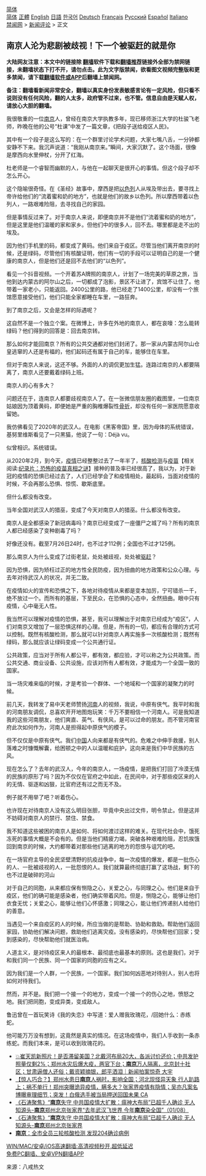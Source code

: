  <!-- 面包屑导航 --> <div class="breadcrumb"><!-- GTranslate: https://gtranslate.io/ -->  <div class="switcher notranslate">  <div class="selected">  <a href="#" onclick="return false;"> 简体</a>  </div>  <div class="option">  <a href="https://www.bannedbook.org" onclick="doGTranslate('zh-CN|zh-CN');jQuery('div.switcher div.selected a').html(jQuery(this).html());return false;" title="简体中文" class="nturl selected"> 简体</a>  <a href="https://www.bannedbook.org/zh-tw/" onclick="doGTranslate('zh-CN|zh-TW');jQuery('div.switcher div.selected a').html(jQuery(this).html());return false;" title="繁體中文" class="nturl"> 正體</a>  <a href="https://www.bannedbook.org/en/" onclick="doGTranslate('zh-CN|en');jQuery('div.switcher div.selected a').html(jQuery(this).html());return false;" title="English" class="nturl"> English</a>  <a href="https://www.bannedbook.org/ja/" onclick="doGTranslate('zh-CN|ja');jQuery('div.switcher div.selected a').html(jQuery(this).html());return false;" title="日本語" class="nturl"> 日語</a>  <a href="https://www.bannedbook.org/ko/" onclick="doGTranslate('zh-CN|ko');jQuery('div.switcher div.selected a').html(jQuery(this).html());return false;" title="한국어" class="nturl"> 한국어</a>  <a href="https://www.bannedbook.org/de/" onclick="doGTranslate('zh-CN|de');jQuery('div.switcher div.selected a').html(jQuery(this).html());return false;" title="Deutsch" class="nturl"> Deutsch</a>  <a href="https://www.bannedbook.org/fr/" onclick="doGTranslate('zh-CN|fr');jQuery('div.switcher div.selected a').html(jQuery(this).html());return false;" title="Français" class="nturl"> Français</a>  <a href="https://www.bannedbook.org/ru/" onclick="doGTranslate('zh-CN|ru');jQuery('div.switcher div.selected a').html(jQuery(this).html());return false;" title="Русский" class="nturl"> Русский</a>  <a href="https://www.bannedbook.org/es/" onclick="doGTranslate('zh-CN|es');jQuery('div.switcher div.selected a').html(jQuery(this).html());return false;" title="Español" class="nturl"> Español</a>  <a href="https://www.bannedbook.org/it/" onclick="doGTranslate('zh-CN|it');jQuery('div.switcher div.selected a').html(jQuery(this).html());return false;" title="Italiano" class="nturl"> Italiano</a>  </div>  </div>      <div class='breadcrumb-sub'><!-- Breadcrumb NavXT 6.3.0 --> <a href="https://www.bannedbook.org/" class="home">禁闻网</a> &gt; <a href="https://www.bannedbook.org/bnews/comments/" class="category">新闻评论</a> &gt; 正文</div></div><h2>南京人沦为悲剧被歧视！下一个被驱赶的就是你</h2> <p class="notice"><b>大陆网友注意：本文中的链接除 <a href="https://github.com/bannedbook/fanqiang" >翻墙</a>软件下载和<a href="https://github.com/killgcd/justmysocks/blob/master/README.md">翻墙推荐</a>链接外全部为禁网链接，未翻墙状态下打不开，请勿点击。此为文字版禁闻，欲看图文视频完整版和更多禁闻，请下载<a href="https://github.com/bannedbook/fanqiang">翻墙软件或APP</a>后翻墙上禁闻网。</p><p>备注：翻墙看新闻非常安全，翻墙以真实身份发表敏感言论有一定风险，但只看不说则没有任何风险，翻的人太多，政府管不过来，也不管。信息自由是天赋人权，请放心大胆的翻墙。</b></p>  <div class="entry"> <p>我很敬重的一位<a href="https://www.bannedbook.org/bnews/tag/%e5%8d%97%e4%ba%ac/" class="st_tag internal_tag" rel="tag" title="标签 南京 下的日志">南京</a>人，曾经在南京大学执教多年，现已移师浙江大学的杜骏飞老师，昨晚在他的公号“杜课”中发了一篇文章，《把段子送给疫区人民》。</p> <p>其中有一个段子是这么写的：在一个群里讨论学术问题，大家七嘴八舌，一分钟都安静不下来。我沉声说道：“我刚从南京来。”瞬间，大家沉默了。这个场面，很像是摩西向水里伸杖，分开了红海。</p> <p>杜老师是一个睿智而幽默的人，与他在一起聊天是很开心的事情。但这个段子却不怎么开心。</p> <p>这个隐喻很奇怪。在《圣经》故事中，摩西是把<a href="https://www.bannedbook.org/bnews/tag/%e4%bb%a5%e8%89%b2%e5%88%97/" class="st_tag internal_tag" rel="tag" title="标签 以色列 下的日志">以色列</a>人从埃及带出去，要寻找上帝许给他们的“流着蜜和奶的地方”，也就是他们的故乡以色列。所以摩西带着以色列人，一路艰难险阻，去寻找自己的家园。</p> <p>但是事情反过来了。对于南京人来说，即便南京并不是他们“流着蜜和奶的地方”，但是这里是他们温暖的家和家乡。但他们中的很多人，回不去。哪里都是走不出的埃及。</p> <p>因为他们手机里的码，都变成了黄码。他们来自于疫区。尽管当他们离开南京的时候，还是绿码，尽管他们有核酸证明，他们有一切的手段可以证明自己的是一个健康的南京人，但是他们还是回不去他们的“以色列”。</p> <p>看见一个抖音视频。一个开着苏A牌照的南京人，计划了一场完美的草原之旅，当他到达内蒙古的阿尔山之后，一切都成了泡影，景区不让进了，宾馆不让住了。他带着一家老小，只能返回。2400公里的路，他已经走了1400公里，却没有一个旅馆愿意接受他们，他们只能全家都睡在车里，一路狂奔。</p> <p>到了南京之后，又会是怎样的际遇呢？</p> <p>这自然不是一个独立个案。在微博上，许多在外地的南京人，都在哀嚎：怎么能转绿码？他们得到的回答是：回去南京转。</p> <p>那么如何才能回南京？所有的公共交通都对他们封闭了。那一家从内蒙古阿尔山仓皇逃窜的人还是有福的，他们起码还有属于自己的车，能够住在车里。</p>  <p>但对于南京人来说，这还不够。外面的人的调侃更加生猛。连路过南京的人都要隔离了，南京人还要戴着绿码上班。</p> <p>南京人的心有多大？</p> <p>问题还在于，连南京人都要歧视南京人了。在一张微信朋友圈的截图里，一位南京姑娘因为顶着黄码，即便她是严重的胸椎爆裂性<a href="https://www.bannedbook.org/bnews/tag/%E9%AA%A8%E6%8A%98/" class="st_tag internal_tag" rel="tag" title="标签 骨折 下的日志">骨折</a>，却没有任何一家医院愿意收留她。</p> <p>我仿佛看见了2020年的武汉人。在电影《黑客帝国》里，因为母体的系统错误，基努里维斯看见了一只黑猫，他说了一句：Déjà vu。</p> <p>似曾相识。系统错误。</p> <p>从2020年2月，到今天，<a href="https://www.bannedbook.org/bnews/tag/%E7%96%AB%E6%83%85/" class="st_tag internal_tag" rel="tag" title="标签 疫情 下的日志">疫情</a>已经整整过去了一年半了，<a href="https://www.bannedbook.org/bnews/tag/%E6%A0%B8%E9%85%B8%E6%A3%80%E6%B5%8B/" class="st_tag internal_tag" rel="tag" title="标签 核酸检测 下的日志">核酸检测</a>与<span class='wp_keywordlink'><a href="https://www.bannedbook.org/bnews/tculture/20160630/551027.html" title="疫苗" target="_blank">疫苗</a></span>【相关阅读:<a href='https://www.bannedbook.org/bnews/topimagenews/20180408/925060.html' target='_blank'>纪录片：恐怖的疫苗真相之谜</a>】接种的普及率已经很高了，我以为，对于新冠的疫情的恐惧已经过去了，人们已经学会了和疫情相处，最起码，当面对疫情的时候，不会再那么恐惧、惊慌、歇斯底里。</p> <p>但什么都没有改变。</p> <p>当年全国对武汉人的猎巫，变成了今天对南京人的猎巫。什么都没有改变。</p> <p>南京人是全都感染了新冠病毒吗？南京已经变成了一座僵尸之城了吗？所有的南京人都已经感染了变种剧毒了吗？</p> <p>好像还没有。截至7月26日24时，也不过才112例；全国也不过才125例。</p>  <p>那么南京人为什么变成了过街老鼠，处处被歧视，处处被<a href="https://www.bannedbook.org/bnews/tag/%E9%A9%B1%E8%B5%B6/" class="st_tag internal_tag" rel="tag" title="标签 驱赶 下的日志">驱赶</a>？</p> <p>因为恐惧，因为矫枉过正的地方性全民防疫，因为扭曲的地方政策和公众心理。与去年对待武汉人的状况，并无二致。</p> <p>在疫情如火的宣传和恐惧之下，各地对待疫情从来都是变本加厉，宁可错杀一千，绝不放过一个。而所有的基层，下至民众，在恐惧的心态中，全然扭曲。眼中只有疫情，心中毫无人性。</p> <p>我当然可以理解对疫情的恐惧，甚至，我可以理解出于对南京已经成为“疫区”，人们对南京又增加了一层恐惧这样的心理。但是，所有的一切，都应有合理的方式可以控制。既然有核酸检测，那么就可以针对南京人再实施多一次核酸检测；既然有绿码，那么就应该让绿码变成一个公共通行证。</p> <p>公共政策，应当对于所有人都公平，都有效，都应验，才可以称之为公共政策。而公共交通、商业设备、公共设施，应该对所有人都有效，才能成为一个全国一致的国家。</p> <p>当一场灾难来临的时候，才是考验一个群体、一个地域和一个国家的凝聚力的时候。</p> <p>前几天，我转发了易中天老师赞扬<a href="https://www.bannedbook.org/bnews/tag/%e6%b2%b3%e5%8d%97/" class="st_tag internal_tag" rel="tag" title="标签 河南 下的日志">河南</a>人的视频，我说，中原有侠气。我平时和我的河南朋友调侃，总喜欢开开地图炮玩笑：千万不要相信一个河南人。可是我知道我的这些河南朋友，他们爽直、英气、有侠风，是可以过命的朋友。而不管河南官府此次如何作为，河南人是担得起中原侠气的模子。</p> <p>但不仅仅是中原有侠气。我们<span class='wp_keywordlink_affiliate'><a href="https://www.bannedbook.org/" title="中国" target="_blank">中国</a></span>人向来都是有侠气的。危难之中伸手救援，别人落难之时慷慨解囊，给困顿之中的人以温暖和庇护，这向来是我们中华民族的古风。</p> <p>现在怎么了？去年的武汉人，今年的南京人，一场疫情，是把我们打回了冷漠无情的民族的原形了吗？因为不仅仅在官府之中如此，在民间中，对于那些疫区来的人的无情、驱逐和凶狠，比官府还有过之而无不及。</p> <p>例子就不用举了吧？听着伤心。</p>  <p>也许现在对待南京人没有这么明目张胆，毕竟中央出过文件，明令禁止。但是这并不妨碍对南京人的禁行、禁住、禁食。</p> <p>我不知道这些被困的南京人是如何、将如何渡过这样的难关。在现代社会中，饿死冻死的事情大概是不会有的。但是当他们精疲力竭，突破各种艰难险阻，忍饥挨饿回到南京的时候，大约都带着对那些他们逃离的地方的怨恨与诅咒的吧。</p> <p>在一场官府主导的全民坚壁清野的抗疫战争中，每一次疫情的爆发，都是一批伤心的人、一批被歧视的人，一批怨恨的人。我们就算最终彻底打赢了这场战，剩下的也不过是破碎的河山</p> <p>对于自己的同胞，从来都应保有恻隐之心，关爱之心，与同理之心。他们是来自于疫区，他们的确可能是感染者，他们确实带着风险。但是，恻隐之心，能够让他们衣食无忧；关爱之心，能够让他们心怀感激；同理之心，能让他们传递别人给他们的善意。</p> <p>当遇见一个来自疫区的人的时候，所应当做的是帮助、协助和救助。帮助他们返回家园，协助他们解决问题，救助他们逃离灾疫。没有感染的，尽快帮他们回家；受到感染的，尽快帮助他们就医治病。</p> <p>人道主义，是对待疫区来人的最根本、最彻底也最基本的原则。这也是我们，对于和我们同一个民族、同一个国家的同胞的应有之义。</p> <p>因为我们是一个人群，一个民族，一个国家。我们如何凶恶地对待别人，别人也将如何对待我们。</p> <p>然而，并不是。我们把一个接一个的地方，变成一个接一个的伤心之地，愤怒之地。我们把同胞，变成异类，变成敌人。</p> <p>鲁迅曾在一首玩笑诗《我的失恋》中写道：爱人赠我玫瑰花，/回她什么：赤练蛇。</p> <p>他可能万万没有想到，这竟然是真实的情况。在这场疫情中，我们人手收到一条赤练蛇。而我们本来，是可以收到玫瑰花的。</p>  <ul class='op-related-articles' title='相关阅读'> <li><a href='https://www.bannedbook.org/bnews/bannedvideo/20210802/1598646.html' target='_blank'>💥崔天凯新照片！是否滞留美国？北戴河布局20大，各派讨价还价；中共发护照量仅剩2%；郑州水灾后爆大疫，两官下台；<b>南京</b>万人隔离，北京封十社区；甘肃逼僧人还俗；戴资颖摘银，郎平洒泪｜新闻拍案惊奇 大宇</a></li> <li><a href='https://www.bannedbook.org/bnews/bannedvideo/20210802/1598530.html' target='_blank'>【惊人巧合？】郑州水患日<b>南京</b>人祸时，影响全国；河北现怪异天象 行人趴路上；祸不单行！郑州突曝诡异疫情，瞒多大？张家界疫情有隐情；吴亦凡案名博曝审理细节；突发！白俄选手被当局押送回国未果 CA</a></li> <li><a href='https://www.bannedbook.org/bnews/bannedvideo/20210802/1598509.html' target='_blank'>《石涛聚焦》“<b>南京</b>失守 中共国疫情大扩散：瘟神大布局”已超千人确诊 无人知源头-<b>南京</b>郑州北京张家界“去年武汉飞世界 今年<b>南京</b>染全国”（01/08）</a></li> <li><a href='https://www.bannedbook.org/bnews/bannedvideo/20210802/1598440.html' target='_blank'>《石涛聚焦》“<b>南京</b>失守 中共国疫情大扩散：瘟神大布局”已超千人确诊 无人知源头-<b>南京</b>郑州北京张家界</a></li> <li><a href='https://www.bannedbook.org/bnews/baitai/20210801/1598382.html' target='_blank'><b>南京</b>：全市全员三轮核酸检测 发现204确诊病例</a></li> </ul> <p class="texttj"> <a href="https://github.com/bannedbook/fanqiang/wiki/V2ray%E6%9C%BA%E5%9C%BA" target="_blank">WIN/MAC/安卓/iOS高速翻墙:高清视频秒开,超低延迟</a><br/> <a href="https://github.com/bannedbook/fanqiang/wiki/%E7%A6%81%E9%97%BB%E7%BD%91%E5%AE%89%E5%8D%93%E7%BF%BB%E5%A2%99%E6%96%B0%E9%97%BBAPP" target="_blank">免费PC翻墙、安卓VPN翻墙APP</a></p><p> 来源：八戒热文 </p><a name='sharetosocial'></a>  <div style="margin-bottom:5px;padding-bottom:5px;clear:both"> <div id="archive-pix-1" class="banner-ads"> <!-- AuctionX Display platform tag START --> <div id="26318x728x90x621x_ADSLOT2" clicktrack="%%CLICK_URL_ESC%%"></div> <!-- AuctionX Display platform tag END --> </div> <div id="archive-pix-2" class="banner-ads"> <!-- AuctionX Display platform tag START --> <div id="26315x300x250x621x_ADSLOT2" clicktrack="%%CLICK_URL_ESC%%"></div> <!-- AuctionX Display platform tag END --> </div> </div>  <div id="archive-pix-1" class="banner-ads"> <!-- AuctionX Display platform tag START --> <div id="26318x728x90x621x_ADSLOT3" clicktrack="%%CLICK_URL_ESC%%"></div> <!-- AuctionX Display platform tag END --> </div> </div><!--END ENTRY--> 